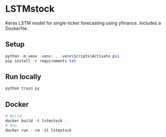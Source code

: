 # LSTMstock

Keras LSTM model for single-ticker forecasting using yfinance. Includes a Dockerfile.

## Setup

```powershell
python -m venv .venv; . .venv\Scripts\Activate.ps1
pip install -r requirements.txt
```

## Run locally

```powershell
python train.py
```

## Docker

```powershell
# Build
docker build -t lstmstock .
# Run
docker run --rm -it lstmstock
```
